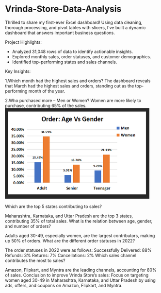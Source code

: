 # Vrinda-Store-Data-Analysis

Thrilled to share my first-ever Excel dashboard! Using data cleaning, thorough processing, and pivot tables with slicers, I’ve built a dynamic dashboard that answers important business questions.

Project Highlights:
- Analyzed 31,048 rows of data to identify actionable insights.
- Explored monthly sales, order statuses, and customer demographics.
- Identified top-performing states and sales channels.


Key Insights:

1.Which month had the highest sales and orders?
  The dashboard reveals that March had the highest sales and orders, standing out as the top-performing month of the year.

  
  
2.Who purchased more – Men or Women?
Women are more likely to purchase, contributing 65% of the sales.
![image alt](https://github.com/ArjunKasargod/Vrinda-Store-Data-Analysis/blob/main/Age%20vs%20Gender.png?raw=true)

Which are the top 5 states contributing to sales?

Maharashtra, Karnataka, and Uttar Pradesh are the top 3 states, contributing 35% of total sales.
What is the relation between age, gender, and number of orders?

Adults aged 30-49, especially women, are the largest contributors, making up 50% of orders.
What are the different order statuses in 2022?

The order statuses in 2022 were as follows:
Successfully Delivered: 88%
Refunds: 3%
Returns: 7%
Cancellations: 2%
Which sales channel contributes the most to sales?

Amazon, Flipkart, and Myntra are the leading channels, accounting for 80% of sales.
Conclusion to improve Vrinda Store’s sales:
Focus on targeting women aged 30-49 in Maharashtra, Karnataka, and Uttar Pradesh by using ads, offers, and coupons on Amazon, Flipkart, and Myntra.
